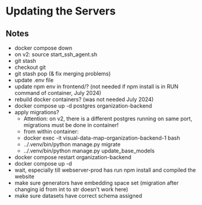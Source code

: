 # Updating the Servers

## Notes

- docker compose down
- on v2: source start_ssh_agent.sh
- git stash
- checkout git
- git stash pop (& fix merging problems)
- update .env file
- update npm env in frontend/? (not needed if npm install is in RUN command of container, July 2024)
- rebuild docker containers? (was not needed July 2024)
- docker compose up -d postgres organization-backend
- apply migrations?
  - Attention: on v2, there is a different postgres running on same port, migrations must be done in container!
  - from within container:
  - docker exec -it visual-data-map-organization-backend-1 bash
  - ../.venv/bin/python manage.py migrate
  - ../.venv/bin/python manage.py update_base_models
- docker compose restart organization-backend
- docker compose up -d
- wait, especially till webserver-prod has run npm install and compiled the website
- make sure generators have embedding space set (migration after changing id from int to str doesn't work here)
- make sure datasets have correct schema assigned

